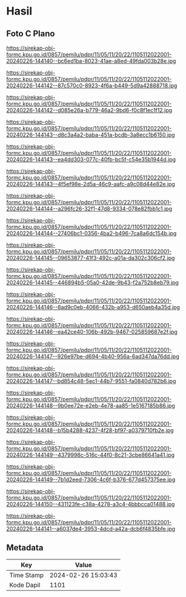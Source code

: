 # Hasil

## Foto C Plano

https://sirekap-obj-formc.kpu.go.id/0857/pemilu/pdpr/11/05/11/20/22/1105112022001-20240226-144140--bc6ed1ba-8023-41ae-a8ed-49fda003b28e.jpg

https://sirekap-obj-formc.kpu.go.id/0857/pemilu/pdpr/11/05/11/20/22/1105112022001-20240226-144142--87c570c0-8923-4f6a-b449-5d9a42888718.jpg

https://sirekap-obj-formc.kpu.go.id/0857/pemilu/pdpr/11/05/11/20/22/1105112022001-20240226-144142--d085e26a-b779-46a2-9bd6-f0c8f1ec1f12.jpg

https://sirekap-obj-formc.kpu.go.id/0857/pemilu/pdpr/11/05/11/20/22/1105112022001-20240226-144143--d8c3a4a2-baba-451a-bcdb-3a8ecc1b6150.jpg

https://sirekap-obj-formc.kpu.go.id/0857/pemilu/pdpr/11/05/11/20/22/1105112022001-20240226-144143--ea4dd303-077c-40fb-bc5f-c54e35b1944d.jpg

https://sirekap-obj-formc.kpu.go.id/0857/pemilu/pdpr/11/05/11/20/22/1105112022001-20240226-144143--4f5ef98e-2d5a-46c9-aafc-a9c08d44e82e.jpg

https://sirekap-obj-formc.kpu.go.id/0857/pemilu/pdpr/11/05/11/20/22/1105112022001-20240226-144144--a296fc26-32f1-47d8-9334-078e82fbb1c1.jpg

https://sirekap-obj-formc.kpu.go.id/0857/pemilu/pdpr/11/05/11/20/22/1105112022001-20240226-144144--27406bc1-0356-4ba2-b496-7ca8a6dc154b.jpg

https://sirekap-obj-formc.kpu.go.id/0857/pemilu/pdpr/11/05/11/20/22/1105112022001-20240226-144145--09653877-41f3-492c-a01a-da302c306cf2.jpg

https://sirekap-obj-formc.kpu.go.id/0857/pemilu/pdpr/11/05/11/20/22/1105112022001-20240226-144145--446894b5-05a0-42de-9b43-f2a752b8eb79.jpg

https://sirekap-obj-formc.kpu.go.id/0857/pemilu/pdpr/11/05/11/20/22/1105112022001-20240226-144146--8ad9c0eb-4066-432b-a953-d650aeb4a35d.jpg

https://sirekap-obj-formc.kpu.go.id/0857/pemilu/pdpr/11/05/11/20/22/1105112022001-20240226-144146--ea42ce40-106b-492b-9467-025859687e2f.jpg

https://sirekap-obj-formc.kpu.go.id/0857/pemilu/pdpr/11/05/11/20/22/1105112022001-20240226-144147--926e97be-d694-4b40-956a-6ad347da76dd.jpg

https://sirekap-obj-formc.kpu.go.id/0857/pemilu/pdpr/11/05/11/20/22/1105112022001-20240226-144147--bd854c48-5ec1-44b7-9551-fa0840d782b6.jpg

https://sirekap-obj-formc.kpu.go.id/0857/pemilu/pdpr/11/05/11/20/22/1105112022001-20240226-144148--9b0ee72e-e2eb-4e78-aa85-1e5167185b86.jpg

https://sirekap-obj-formc.kpu.go.id/0857/pemilu/pdpr/11/05/11/20/22/1105112022001-20240226-144148--b15b4288-4237-4f28-bf97-a0379710fb2e.jpg

https://sirekap-obj-formc.kpu.go.id/0857/pemilu/pdpr/11/05/11/20/22/1105112022001-20240226-144149--4379998c-516c-44f0-8c21-3cbe86641a41.jpg

https://sirekap-obj-formc.kpu.go.id/0857/pemilu/pdpr/11/05/11/20/22/1105112022001-20240226-144149--7b1d2eed-7306-4c6f-b376-677d457375ee.jpg

https://sirekap-obj-formc.kpu.go.id/0857/pemilu/pdpr/11/05/11/20/22/1105112022001-20240226-144150--431123fe-c38a-4278-a3c4-4bbbcca01488.jpg

https://sirekap-obj-formc.kpu.go.id/0857/pemilu/pdpr/11/05/11/20/22/1105112022001-20240226-144141--a6037de4-3953-4dcd-a42a-dcb6f4835bfe.jpg


## Metadata

| Key        | Value               |
| ---------- | ------------------- |
| Time Stamp | 2024-02-26 15:03:43 |
| Kode Dapil | 1101                |



